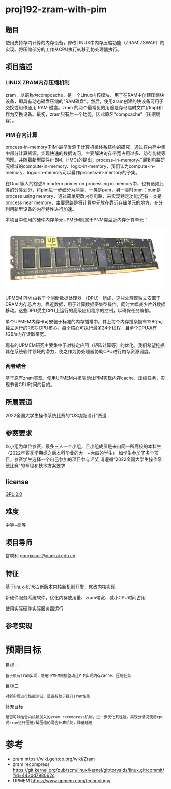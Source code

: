 # proj192-zram-with-pim
## 题目
使用支持存内计算的内存设备，修改LINUX中内存压缩功能（ZRAM|ZSWAP）的实现。将压缩部分的工作从CPU执行转移到协处理器执行。

## 项目描述
### LINUX ZRAM内存压缩机制
zram，以前称为compcache，是一个Linux内核模块，用于在RAM中创建压缩块设备，即具有动态磁盘压缩的"RAM磁盘"。然后，使用zram创建的块设备可用于交换或用作通用 RAM 磁盘。zram 的两个最常见的用途是存储临时文件(/tmp)和作为交换设备。最初，zram只有后一个功能，因此原名“compcache”（压缩缓存）。

### PIM 存内计算
 process-in-memory(PIM)最早发源于计算机微体系结构的研究，通过在内存中集中部分计算资源，实现快速的数据访问，主要解决访存带宽占用过多、访存能耗等问题。并随着新型硬件(HBM、HMC)的提出，process-in-memory扩展到电路研究领域的compute-in-memory、logic-in-memory，我们认为compute-in-memory、logic-in-memory可以看作process-in-memory的子集。

在Onur等人的综述A modern primer on processing in memory中，也有诸如此类的分类划分，将pim进一步细分为两类，一类是pum，另一类时pnm：pum是process using memory，通过简单更改内存电路，来实现特定功能;还有一类是process near memory，主要思路是将计算单元放在靠近存储单元的地方，充分利用新型设备的内存特性进行加速。

本项目中使用的硬件内存单元UPMEM则属于PNM类型近内存计算单元：

![UPMEM DIMM](img/upmem.png)

UPMEM PIM 由数千个创新数据处理器 （DPU） 组成，这些处理器独立安置于DRAM内存芯片内，靠近数据，用于计算数据密集型操作，同时大幅减少片外数据移动。这些DPU受主CPU上运行的高级应用程序的控制，以确保任务编排。

单个UPMEM内存卡可安装于标准的内存插槽中。其上每个内存插条拥有128个可独立运行的RISC DPU核心，每个核心可执行最多24个线程，且单个DPU拥有1GB/s内存读取带宽。

现有的UPMEM研究主要集中于对特定应用（矩阵计算等）的优化。我们希望挖掘其在系统软件领域的潜力，使之作为协处理器协助CPU进行内存资源调度。

### 两者结合
基于原有zram实现，使用UPMEM内核驱动让PIM实现内存cache、压缩任务，实现节省CPU时间的目的。

## 所属赛道

2022全国大学生操作系统比赛的“OS功能设计”赛道

## 参赛要求
以小组为单位参赛，最多三人一个小组，且小组成员是来自同一所高校的本科生（2022年春季学期或之后本科毕业的大一~大四的学生）
如学生参加了多个项目，参赛学生选择一个自己参加的项目参与评奖
请遵循“2022全国大学生操作系统比赛”的章程和技术方案要求

## license
[GPL-2.0](https://opensource.org/license/gpl-2-0/)

## 难度
中等~高等

## 项目导师
宫晓利 gongxiaoli@nankai.edu.cn

## 特征
基于linux-6.1/6.2新版本内核新机制开发，修改内核实现

新硬件服务系统软件，优化内存使用量、zram带宽、减小CPU时间占用

使用实际硬件实际服务器运行
## 参考实现

# 预期目标
目标一 
    
    基于原有zram实现，使用UPMEM内核驱动让PIM实现内存cache、压缩任务

目标二 
        
    对新实现进行性能测试，是否有助于提升zram性能

补充目标 

    是否可以结合内核新加入的zram recompress机制，进一步优化其性能，实现分情况使用cpu或zram进行压缩/解压缩的混合计算机制，降低延迟


# 参考
* zram
https://wiki.gentoo.org/wiki/Zram
* zram recompress 
https://git.kernel.org/pub/scm/linux/kernel/git/torvalds/linux.git/commit/?id=443dd798062c
* UPMEM
https://www.upmem.com/technology/